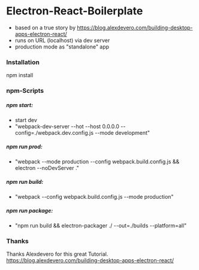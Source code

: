 # Electron-React-Boilerplate
* based on a true story by https://blog.alexdevero.com/building-desktop-apps-electron-react/
* runs on URL (localhost) via dev server
* production mode as "standalone" app

### Installation
npm install

### npm-Scripts
##### npm start: 
* start dev
* "webpack-dev-server --hot --host 0.0.0.0 --config=./webpack.dev.config.js --mode development"

##### npm run prod: 
* "webpack --mode production --config webpack.build.config.js && electron --noDevServer ."

##### npm run build:
* "webpack --config webpack.build.config.js --mode production"

##### npm run package: 
* "npm run build && electron-packager ./ --out=./builds --platform=all"

### Thanks
Thanks Alexdevero for this great Tutorial. https://blog.alexdevero.com/building-desktop-apps-electron-react/
